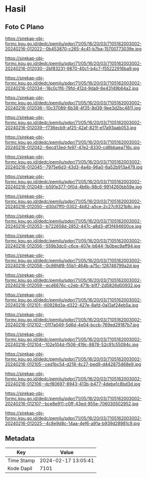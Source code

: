 # Hasil

## Foto C Plano

https://sirekap-obj-formc.kpu.go.id/dedc/pemilu/pdpr/71/05/16/20/03/7105162003002-20240216-012022--0b453870-c265-4c41-b7ba-15700773039e.jpg

https://sirekap-obj-formc.kpu.go.id/dedc/pemilu/pdpr/71/05/16/20/03/7105162003002-20240216-012030--2bf83231-9870-40c1-b4c7-f55222916ba9.jpg

https://sirekap-obj-formc.kpu.go.id/dedc/pemilu/pdpr/71/05/16/20/03/7105162003002-20240216-012034--18c0c1f6-79fd-412d-9da9-6e43149b64a2.jpg

https://sirekap-obj-formc.kpu.go.id/dedc/pemilu/pdpr/71/05/16/20/03/7105162003002-20240216-012036--10c37089-6b38-4f35-8d39-9ee3d2bc4811.jpg

https://sirekap-obj-formc.kpu.go.id/dedc/pemilu/pdpr/71/05/16/20/03/7105162003002-20240216-012039--f736ecb9-af25-42af-821f-e17a93aab053.jpg

https://sirekap-obj-formc.kpu.go.id/dedc/pemilu/pdpr/71/05/16/20/03/7105162003002-20240216-012042--6ecd13ed-fe97-47e2-8330-cd8bbaea716c.jpg

https://sirekap-obj-formc.kpu.go.id/dedc/pemilu/pdpr/71/05/16/20/03/7105162003002-20240216-012045--7975e6d3-43d3-4a4b-96a0-6a52b913a479.jpg

https://sirekap-obj-formc.kpu.go.id/dedc/pemilu/pdpr/71/05/16/20/03/7105162003002-20240216-012049--b591e377-0f0d-4b6b-98c6-9914260bb59e.jpg

https://sirekap-obj-formc.kpu.go.id/dedc/pemilu/pdpr/71/05/16/20/03/7105162003002-20240216-012050--d30d7ff0-0302-4b82-a5ce-2c27c9321b8c.jpg

https://sirekap-obj-formc.kpu.go.id/dedc/pemilu/pdpr/71/05/16/20/03/7105162003002-20240216-012053--b722658d-2852-447c-a8d3-df3f494600ce.jpg

https://sirekap-obj-formc.kpu.go.id/dedc/pemilu/pdpr/71/05/16/20/03/7105162003002-20240216-012056--559b3dc0-c6ce-407e-b644-1b0bec9aff94.jpg

https://sirekap-obj-formc.kpu.go.id/dedc/pemilu/pdpr/71/05/16/20/03/7105162003002-20240216-012058--0c86fdf8-55b1-464b-a75c-126746799a2d.jpg

https://sirekap-obj-formc.kpu.go.id/dedc/pemilu/pdpr/71/05/16/20/03/7105162003002-20240216-012059--ecd6676c-c2eb-471b-b1f7-2d5826d00932.jpg

https://sirekap-obj-formc.kpu.go.id/dedc/pemilu/pdpr/71/05/16/20/03/7105162003002-20240216-012101--60928d3a-d322-427e-8afd-0a13af24eb5a.jpg

https://sirekap-obj-formc.kpu.go.id/dedc/pemilu/pdpr/71/05/16/20/03/7105162003002-20240216-012102--01f7a049-5d6d-4e04-bccb-769ed29187b7.jpg

https://sirekap-obj-formc.kpu.go.id/dedc/pemilu/pdpr/71/05/16/20/03/7105162003002-20240216-012104--102e104d-f506-419c-8878-52c91c55094c.jpg

https://sirekap-obj-formc.kpu.go.id/dedc/pemilu/pdpr/71/05/16/20/03/7105162003002-20240216-012105--ced1bc54-d218-4c27-bed9-d442875468e9.jpg

https://sirekap-obj-formc.kpu.go.id/dedc/pemilu/pdpr/71/05/16/20/03/7105162003002-20240216-012106--dcf80697-8943-413b-b477-4debe1c8bd3d.jpg

https://sirekap-obj-formc.kpu.go.id/dedc/pemilu/pdpr/71/05/16/20/03/7105162003002-20240216-012107--bce8e911-c0ff-43ed-955e-706030502952.jpg

https://sirekap-obj-formc.kpu.go.id/dedc/pemilu/pdpr/71/05/16/20/03/7105162003002-20240216-012025--4c8e9d8c-14aa-4ef6-a91a-b939d28981c9.jpg


## Metadata

| Key        | Value               |
| ---------- | ------------------- |
| Time Stamp | 2024-02-17 13:05:41 |
| Kode Dapil | 7101                |



